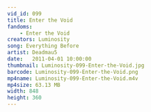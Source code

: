 ```yaml
---
vid_id: 099
title: Enter the Void
fandoms:
    - Enter the Void
creators: Luminosity
song: Everything Before
artist: Deadmau5
date:   2011-04-01 10:00:00
thumbnail: Luminosity-099-Enter-the-Void.jpg
barcode: Luminosity-099-Enter-the-Void.png
mp4name: Luminosity-099-Enter-the-Void.m4v
mp4size: 63.13 MB
width: 848
height: 360
---
```



